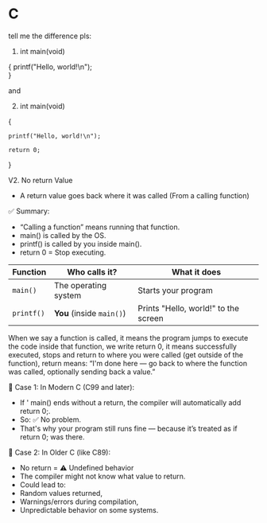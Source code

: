 # C
tell me the difference pls:

1. int main(void)

{
    printf("Hello, world!\n");  
} 

and

2. int main(void)

{

    printf("Hello, world!\n");
    
    return 0;
    
} 

V2. No return Value
- A return value goes back where it was called (From a calling function)

✅ Summary:
- “Calling a function” means running that function.
- main() is called by the OS.
- printf() is called by you inside main().
- return 0 = Stop executing.

| Function   | Who calls it?             | What it does                         |
| ---------- | ------------------------- | ------------------------------------ |
| `main()`   | The operating system      | Starts your program                  |
| `printf()` | **You** (inside `main()`) | Prints "Hello, world!" to the screen |

When we say a function is called, it means the program jumps to execute the code inside that function, we write return 0, it means successfully executed, stops and return to where you were called (get outside of the function), return means: “I'm done here — go back to where the function was called, optionally sending back a value.”

🔹 Case 1: In Modern C (C99 and later):
- If ' main() ends without a return, the compiler will automatically add return 0;.
- So: ✅ No problem.
- That's why your program still runs fine — because it’s treated as if return 0; was there.

🔹 Case 2: In Older C (like C89):
- No return = ⚠️ Undefined behavior
- The compiler might not know what value to return.
- Could lead to:
- Random values returned,
- Warnings/errors during compilation,
- Unpredictable behavior on some systems.



